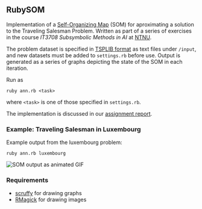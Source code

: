 ## RubySOM

Implementation of a [Self-Organizing Map](http://en.wikipedia.org/wiki/Self_organizing_maps) (SOM) for aproximating a solution to the Traveling Salesman Problem. Written as part of a series of exercises in the course _IT3708 Subsymbolic Methods in AI_ at [NTNU](http://ntnu.no).

The problem dataset is specified in [TSPLIB format](http://www.tsp.gatech.edu/world/) as text files under `/input`, and new datasets must be added to `settings.rb` before use.
Output is generated as a series of graphs depicting the state of the SOM in each iteration.

Run as

    ruby ann.rb <task>
    
where `<task>` is one of those specified in `settings.rb`.

The implementation is discussed in our [assignment report](RubySOM/blob/master/docs/report.pdf?raw=true).

### Example: Traveling Salesman in Luxembourg

Example output from the luxembourg problem:

    ruby ann.rb luxembourg

![SOM output as animated GIF](RubySOM/raw/master/docs/lux.gif)

### Requirements

* [scruffy](scruffy.rubyforge.org) for drawing graphs
* [RMagick](rmagick.rubyforge.org) for drawing images
